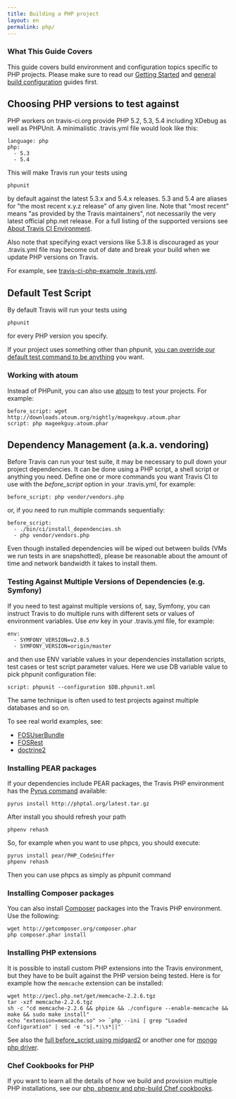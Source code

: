 ```yaml
---
title: Building a PHP project
layout: en
permalink: php/
---
```


### What This Guide Covers

This guide covers build environment and configuration topics specific to PHP projects. Please make sure to read our [Getting Started](/docs/user/getting-started/) and [general build configuration](/docs/user/build-configuration/) guides first.

## Choosing PHP versions to test against

PHP workers on travis-ci.org provide PHP 5.2, 5.3, 5.4 including XDebug as well as PHPUnit. A minimalistic .travis.yml file would look like this:

    language: php
    php:
      - 5.3
      - 5.4

This will make Travis run your tests using

    phpunit

by default against the latest 5.3.x and 5.4.x releases. 5.3 and 5.4 are aliases for "the most recent x.y.z release" of any given line. Note that "most recent" means "as provided by the Travis maintainers", not necessarily the very latest official php.net release. For a full listing of the supported versions see [About Travis CI Environment](/docs/user/ci-environment/).

Also note that specifying exact versions like 5.3.8 is discouraged as your .travis.yml file may become out of date and break your build when we update PHP versions on Travis.

For example, see [travis-ci-php-example .travis.yml](https://github.com/travis-ci/travis-ci-php-example/blob/master/.travis.yml).

## Default Test Script

By default Travis will run your tests using

    phpunit

for every PHP version you specify.

If your project uses something other than phpunit, [you can override our default test command to be anything](/docs/user/build-configuration/) you want.

### Working with atoum

Instead of PHPunit, you can also use [atoum](https://github.com/mageekguy/atoum) to test your projects. For example:

    before_script: wget http://downloads.atoum.org/nightly/mageekguy.atoum.phar
    script: php mageekguy.atoum.phar

## Dependency Management (a.k.a. vendoring)

Before Travis can run your test suite, it may be necessary to pull down your project dependencies. It can be done using a PHP script, a shell script or anything you need. Define one or more commands you want Travis CI to use with the *before_script* option in your .travis.yml, for example:

    before_script: php vendor/vendors.php

or, if you need to run multiple commands sequentially:

    before_script:
      - ./bin/ci/install_dependencies.sh
      - php vendor/vendors.php

Even though installed dependencies will be wiped out between builds (VMs we run tests in are snapshotted), please be reasonable about the amount of time and network bandwidth it takes to install them.

### Testing Against Multiple Versions of Dependencies (e.g. Symfony)

If you need to test against multiple versions of, say, Symfony, you can instruct Travis to do multiple runs with different sets or values of environment variables. Use *env* key in your .travis.yml file, for example:

    env:
      - SYMFONY_VERSION=v2.0.5
      - SYMFONY_VERSION=origin/master

and then use ENV variable values in your dependencies installation scripts, test cases or test script parameter values. Here we use DB variable value to pick phpunit configuration file:

    script: phpunit --configuration $DB.phpunit.xml

The same technique is often used to test projects against multiple databases and so on.

To see real world examples, see:

* [FOSUserBundle](https://github.com/FriendsOfSymfony/FOSUserBundle/blob/master/.travis.yml)
* [FOSRest](https://github.com/FriendsOfSymfony/FOSRest/blob/master/.travis.yml)
* [doctrine2](https://github.com/pborreli/doctrine2/blob/master/.travis.yml)

### Installing PEAR packages

If your dependencies include PEAR packages, the Travis PHP environment has the [Pyrus command](http://pear2.php.net/) available:

    pyrus install http://phptal.org/latest.tar.gz

After install you should refresh your path

    phpenv rehash

So, for example when you want to use phpcs, you should execute:

    pyrus install pear/PHP_CodeSniffer
    phpenv rehash

Then you can use phpcs as simply as phpunit command

### Installing Composer packages

You can also install [Composer](http://packagist.org/) packages into the Travis PHP environment. Use the following:

    wget http://getcomposer.org/composer.phar
    php composer.phar install

### Installing PHP extensions

It is possible to install custom PHP extensions into the Travis environment, but they have to be built against the PHP version being tested. Here is for example how the `memcache` extension can be installed:

    wget http://pecl.php.net/get/memcache-2.2.6.tgz
    tar -xzf memcache-2.2.6.tgz
    sh -c "cd memcache-2.2.6 && phpize && ./configure --enable-memcache && make && sudo make install"
    echo "extension=memcache.so" >> `php --ini | grep "Loaded Configuration" | sed -e "s|.*:\s*||"`

See also the [full before_script using midgard2](https://github.com/bergie/midgardmvc_core/blob/master/tests/travis_midgard.sh) or another one for [mongo php driver](https://gist.github.com/2351174).

### Chef Cookbooks for PHP

If you want to learn all the details of how we build and provision multiple PHP installations, see our [php, phpenv and php-build Chef cookbooks](https://github.com/travis-ci/travis-cookbooks/tree/master/vagrant_base).
